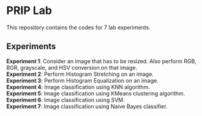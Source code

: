 # PRIP Lab

This repository contains the codes for 7 lab experiments.

## Experiments

**Experiment 1**: Consider an image that has to be resized. Also perform RGB, BGR, grayscale, and HSV conversion on that image.  
**Experiment 2**: Perform Histogram Stretching on an image.  
**Experiment 3**: Perform Histogram Equalization on an image.  
**Experiment 4**: Image classification using KNN algorithm.  
**Experiment 5**: Image classification using KMeans clustering algorithm.  
**Experiment 6**: Image classification using SVM.  
**Experiment 7**: Image classification using Naive Bayes classifier.  
